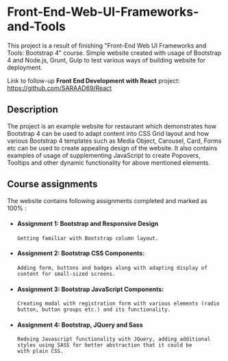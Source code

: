 # Front-End-Web-UI-Frameworks-and-Tools
This project is a result of finishing "Front-End Web UI Frameworks and Tools: Bootstrap 4" course. Simple website created with usage of Bootstrap 4 and Node.js, Grunt, Gulp to test various ways of building website for deployment.

Link to follow-up **Front End Development with React** project: https://github.com/SARAAD69/React 

## Description
The project is an example website for restaurant which demonstrates how Bootstrap 4 can be used to adapt content into CSS Grid layout and how various Bootstrap 4 templates such as Media Object, Carousel, Card, Forms etc can be used to create appealing design of the website.
It also contains examples of usage of supplementing JavaScript to create Popovers, Tooltips and other dynamic functionality for above mentioned elements.

## Course assignments
The website contains following assignments completed and marked as 100% :
- #### Assignment 1: Bootstrap and Responsive Design
      Getting familiar with Bootstrap column layout.

- #### Assignment 2: Bootstrap CSS Components:
      Adding form, buttons and badges along with adapting display of content for small-sized screens.

- #### Assignment 3: Bootstrap JavaScript Components:
      Creating modal with registration form with various elements (radio button, button groups etc.) and its functionality.

- #### Assignment 4: Bootstrap, JQuery and Sass
      Redoing Javascript functionality with JQuery, adding additional styles using SASS for better abstraction that it could be 
      with plain CSS.
